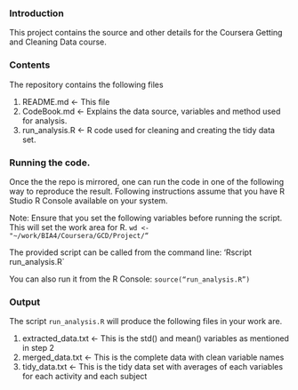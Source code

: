 ### Introduction

This project contains the source and other details for the Coursera Getting and Cleaning Data course.

### Contents

The repository contains the following files

1.  README.md <- This file
2.  CodeBook.md <- Explains the data source, variables and method used for analysis.
3.  run_analysis.R <- R code used for cleaning and creating the tidy data set.

### Running the code.

Once the the repo is mirrored, one can run the code in one of the following way to reproduce the result.  Following instructions assume that you have R Studio R Console available on your system.

Note: Ensure that you set the following variables before running the script.  This will set the work area for R.
`wd <- "~/work/BIA4/Coursera/GCD/Project/“`

The provided script can be called from the command line:
‘Rscript run_analysis.R`

You can also run it from the R Console:
`source(“run_analysis.R”)`

### Output
The script `run_analysis.R` will produce the following files in your work are.

1.   extracted_data.txt <- This is the std() and mean() variables as mentioned in step 2
2.   merged_data.txt <- This is the complete data with clean variable names
3.   tidy_data.txt <- This is the tidy data set with averages of each variables for each activity and each subject

